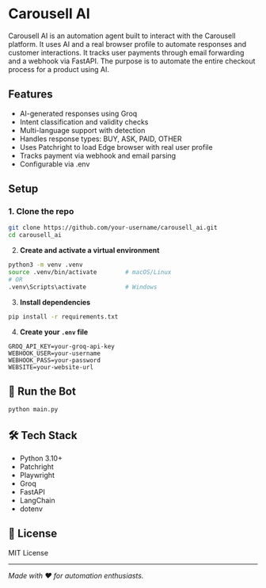 # Carousell AI

Carousell AI is an automation agent built to interact with the Carousell platform. It uses AI and a real browser profile to automate responses and customer interactions. It tracks user payments through email forwarding and a webhook via FastAPI. The purpose is to automate the entire checkout process for a product using AI.

## Features

- AI-generated responses using Groq
- Intent classification and validity checks
- Multi-language support with detection
- Handles response types: BUY, ASK, PAID, OTHER
- Uses Patchright to load Edge browser with real user profile
- Tracks payment via webhook and email parsing
- Configurable via .env


## Setup

### 1. Clone the repo

```bash
git clone https://github.com/your-username/carousell_ai.git
cd carousell_ai
```

2. **Create and activate a virtual environment**

```bash
python3 -m venv .venv
source .venv/bin/activate        # macOS/Linux
# OR
.venv\Scripts\activate           # Windows
```

3. **Install dependencies**

```bash
pip install -r requirements.txt
```

4. **Create your `.env` file**

```env
GROQ_API_KEY=your-groq-api-key
WEBHOOK_USER=your-username
WEBHOOK_PASS=your-password
WEBSITE=your-website-url
```

## 🧪 Run the Bot

```bash
python main.py
```

## 🛠️ Tech Stack

- Python 3.10+
- Patchright
- Playwright
-	Groq
-	FastAPI
-	LangChain
-	dotenv

## 📄 License

MIT License

---

*Made with ❤️ for automation enthusiasts.*